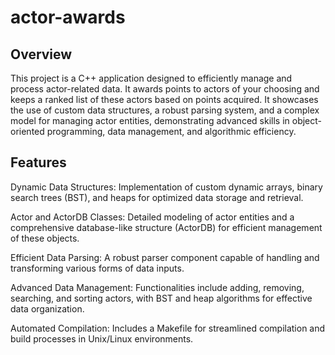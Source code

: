 # actor-awards

## Overview
This project is a C++ application designed to efficiently manage and process actor-related data. It awards points to actors of your choosing and keeps a ranked list of these actors based on points acquired. It showcases the use of custom data structures, a robust parsing system, and a complex model for managing actor entities, demonstrating advanced skills in object-oriented programming, data management, and algorithmic efficiency.

## Features
Dynamic Data Structures: Implementation of custom dynamic arrays, binary search trees (BST), and heaps for optimized data storage and retrieval.

Actor and ActorDB Classes: Detailed modeling of actor entities and a comprehensive database-like structure (ActorDB) for efficient management of these objects.

Efficient Data Parsing: A robust parser component capable of handling and transforming various forms of data inputs.

Advanced Data Management: Functionalities include adding, removing, searching, and sorting actors, with BST and heap algorithms for effective data organization.

Automated Compilation: Includes a Makefile for streamlined compilation and build processes in Unix/Linux environments.
